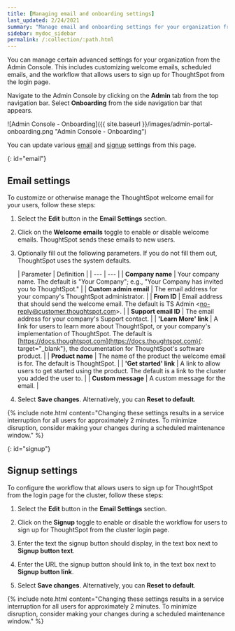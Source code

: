 ```yaml
---
title: [Managing email and onboarding settings]
last_updated: 2/24/2021
summary: "Manage email and onboarding settings for your organization from the Admin Console."
sidebar: mydoc_sidebar
permalink: /:collection/:path.html
---
```

You can manage certain advanced settings for your organization from the Admin Console. This includes customizing welcome emails, scheduled emails, and the workflow that allows users to sign up for ThoughtSpot from the login page.

Navigate to the Admin Console by clicking on the **Admin** tab from the top navigation bar. Select **Onboarding** from the side navigation bar that appears.

![Admin Console - Onboarding]({{ site.baseurl }}/images/admin-portal-onboarding.png "Admin Console - Onboarding")

You can update various [email](#email) and [signup](#signup) settings from this page.

{: id="email"}
## Email settings
To customize or otherwise manage the ThoughtSpot welcome email for your users, follow these steps:

1. Select the **Edit** button in the **Email Settings** section.

2. Click on the **Welcome emails** toggle to enable or disable welcome emails. ThoughtSpot sends these emails to new users.

3. Optionally fill out the following parameters. If you do not fill them out, ThoughtSpot uses the system defaults.

    | Parameter | Definition |
| --- | --- |
| **Company name** | Your company name. The default is "Your Company"; e.g., "Your Company has invited you to ThoughtSpot." |
| **Custom admin email** | The email address for your company's ThoughtSpot administrator. |
| **From ID** | Email address that should send the welcome email. The default is TS Admin &lt;no-reply@customer.thoughtspot.com&gt;. |
| **Support email ID** | The email address for your company's Support contact. |
| **'Learn More' link** | A link for users to learn more about ThoughtSpot, or your company's implementation of ThoughtSpot. The default is [https://docs.thoughtspot.com](https://docs.thoughtspot.com){: target="_blank"}, the documentation for ThoughtSpot's software product. |
| **Product name** | The name of the product the welcome email is for. The default is ThoughtSpot. |
| **'Get started' link** | A link to allow users to get started using the product. The default is a link to the cluster you added the user to. |
| **Custom message** | A custom message for the email. |

3. Select **Save changes**. Alternatively, you can **Reset to default**.

{% include note.html content="Changing these settings results in a service interruption for all users for approximately 2 minutes. To minimize disruption, consider making your changes during a scheduled maintenance window." %}

{: id="signup"}
## Signup settings
To configure the workflow that allows users to sign up for ThoughtSpot from the login page for the cluster, follow these steps:

1. Select the **Edit** button in the **Email Settings** section.

2. Click on the **Signup** toggle to enable or disable the workflow for users to sign up for ThoughtSpot from the cluster login page.

3. Enter the text the signup button should display, in the text box next to **Signup button text**.

3. Enter the URL the signup button should link to, in the text box next to **Signup button link**.

3. Select **Save changes**. Alternatively, you can **Reset to default**.

{% include note.html content="Changing these settings results in a service interruption for all users for approximately 2 minutes. To minimize disruption, consider making your changes during a scheduled maintenance window." %}
